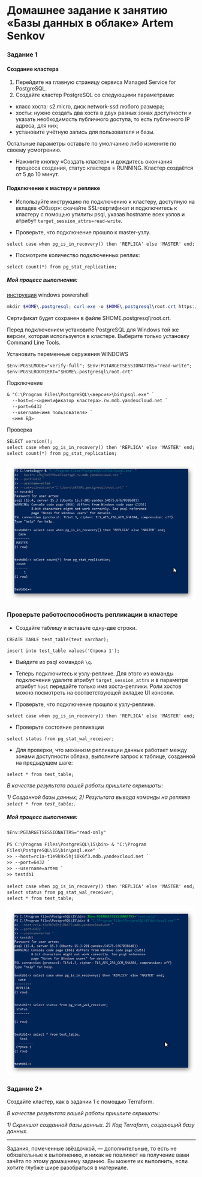 # Домашнее задание к занятию «Базы данных в облаке» Artem Senkov

### Задание 1


#### Создание кластера
1. Перейдите на главную страницу сервиса Managed Service for PostgreSQL.
1. Создайте кластер PostgreSQL со следующими параметрами:
- класс хоста: s2.micro, диск network-ssd любого размера;
- хосты: нужно создать два хоста в двух разных зонах доступности и указать необходимость публичного доступа, то есть публичного IP адреса, для них;
- установите учётную запись для пользователя и базы.

Остальные параметры оставьте по умолчанию либо измените по своему усмотрению.

* Нажмите кнопку «Создать кластер» и дождитесь окончания процесса создания, статус кластера = RUNNING. Кластер создаётся от 5 до 10 минут.

#### Подключение к мастеру и реплике 

* Используйте инструкцию по подключению к кластеру, доступную на вкладке «Обзор»: cкачайте SSL-сертификат и подключитесь к кластеру с помощью утилиты psql, указав hostname всех узлов и атрибут ```target_session_attrs=read-write```.

* Проверьте, что подключение прошло к master-узлу.
```
select case when pg_is_in_recovery() then 'REPLICA' else 'MASTER' end;
```
* Посмотрите количество подключенных реплик:
```
select count(*) from pg_stat_replication;
```

##### Мой процесс выполнения:

[инструкция](https://cloud.yandex.ru/docs/managed-postgresql/operations/connect?from=int-console-help-center-or-nav)
windows powershell
```powershell
mkdir $HOME\.postgresql; curl.exe -o $HOME\.postgresql\root.crt https://storage.yandexcloud.net/cloud-certs/CA.pem
```

Сертификат будет сохранен в файле $HOME\.postgresql\root.crt.

Перед подключением установите PostgreSQL для Windows той же версии, которая используется в кластере. Выберите только установку Command Line Tools.

Установить переменные окружения WINDOWS
```
$Env:PGSSLMODE="verify-full"; $Env:PGTARGETSESSIONATTRS="read-write"; $env:PGSSLROOTCERT="$HOME\.postgresql\root.crt"
```

Подключение
```
& "C:\Program Files\PostgreSQL\<версия>\bin\psql.exe" `
  --host=c-<идентификатор кластера>.rw.mdb.yandexcloud.net `
  --port=6432 `
  --username<имя пользователя> `
  <имя БД>
```

Проверка
```
SELECT version();
select case when pg_is_in_recovery() then 'REPLICA' else 'MASTER' end;
select count(*) from pg_stat_replication;
```

![img1](https://github.com/artem-senkov/netology/blob/main/DM_cloud/img/dbclud1-1.png)

### Проверьте работоспособность репликации в кластере

* Создайте таблицу и вставьте одну-две строки.
```
CREATE TABLE test_table(text varchar);
```
```
insert into test_table values('Строка 1');
```

* Выйдите из psql командой ```\q```.

* Теперь подключитесь к узлу-реплике. Для этого из команды подключения удалите атрибут ```target_session_attrs```  и в параметре атрибут ```host``` передайте только имя хоста-реплики. Роли хостов можно посмотреть на соответствующей вкладке UI консоли.

* Проверьте, что подключение прошло к узлу-реплике.
```
select case when pg_is_in_recovery() then 'REPLICA' else 'MASTER' end;
```
* Проверьте состояние репликации
```
select status from pg_stat_wal_receiver;
```

* Для проверки, что механизм репликации данных работает между зонами доступности облака, выполните запрос к таблице, созданной на предыдущем шаге:
```
select * from test_table;
```

*В качестве результата вашей работы пришлите скриншоты:*

*1) Созданной базы данных;*
*2) Результата вывода команды на реплике ```select * from test_table;```.*

##### Мой процесс выполнения:
```
$Env:PGTARGETSESSIONATTRS="read-only"

PS C:\Program Files\PostgreSQL\15\bin> & "C:\Program Files\PostgreSQL\15\bin\psql.exe" `
>> --host=rc1a-t1e9k9x5hji0k6f3.mdb.yandexcloud.net `
>> --port=6432 `
>> --username=artem `
>> testdb1

select case when pg_is_in_recovery() then 'REPLICA' else 'MASTER' end;
select status from pg_stat_wal_receiver;
select * from test_table;
```
![img1](https://github.com/artem-senkov/netology/blob/main/DM_cloud/img/dbclud1-2.png)

### Задание 2*

Создайте кластер, как в задании 1 с помощью Terraform.


*В качестве результата вашей работы пришлите скришоты:*

*1) Скриншот созданной базы данных.*
*2) Код Terraform, создающий базу данных.*

---

Задания, помеченные звёздочкой, — дополнительные, то есть не обязательные к выполнению, и никак не повлияют на получение вами зачёта по этому домашнему заданию. Вы можете их выполнить, если хотите глубже шире разобраться в материале.
